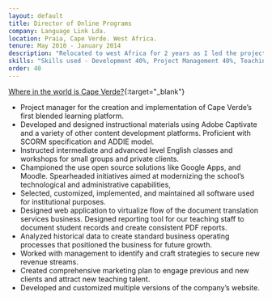 ```yaml
---
layout: default
title: Director of Online Programs
company: Language Link Lda.
location: Praia, Cape Verde. West Africa.
tenure: May 2010 - January 2014
description: "Relocated to west Africa for 2 years as I led the project to build the nation of Cape Verde's first blended learning program. A online platform to combine traditional classroom curriculum with cutting-edge e-learning techniques."
skills: "Skills used - Development 40%, Project Management 40%, Teaching 10%, Business Development 10%"
order: 40
---
```


[Where in the world is Cape Verde?](https://en.wikipedia.org/wiki/Cape_Verde){:target="_blank"}


- Project manager for the creation and implementation of Cape Verde’s first blended learning platform.
- Developed and designed instructional materials using Adobe Captivate and a variety of other content development platforms. Proficient with SCORM specification and ADDIE model.
- Instructed intermediate and advanced level English classes and workshops for small groups and private clients.
- Championed the use open source solutions like Google Apps, and Moodle. Spearheaded initiatives aimed at modernizing the school’s technological and administrative capabilities,
- Selected, customized, implemented, and maintained all software used for institutional purposes.
- Designed web application to virtualize flow of the document translation services business.
Designed reporting tool for our teaching staff to document student records and create consistent PDF reports.
- Analyzed historical data to create standard business operating processes that positioned the business for future growth.
- Worked with management to identify and craft strategies to secure new revenue streams.
- Created comprehensive marketing plan to engage previous and new clients and attract new teaching talent.
- Developed and customized multiple versions of the company’s website.
